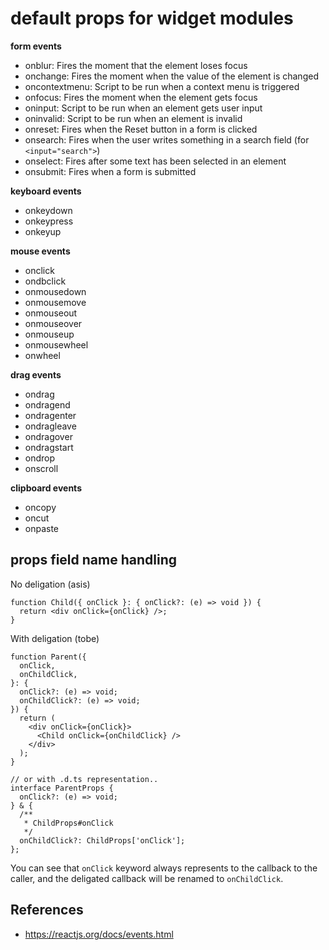 # default props for widget modules

**form events**

- onblur: Fires the moment that the element loses focus
- onchange: Fires the moment when the value of the element is changed
- oncontextmenu: Script to be run when a context menu is triggered
- onfocus: Fires the moment when the element gets focus
- oninput: Script to be run when an element gets user input
- oninvalid: Script to be run when an element is invalid
- onreset: Fires when the Reset button in a form is clicked
- onsearch: Fires when the user writes something in a search field (for `<input="search">`)
- onselect: Fires after some text has been selected in an element
- onsubmit: Fires when a form is submitted

**keyboard events**

- onkeydown
- onkeypress
- onkeyup

**mouse events**

- onclick
- ondbclick
- onmousedown
- onmousemove
- onmouseout
- onmouseover
- onmouseup
- onmousewheel
- onwheel

**drag events**

- ondrag
- ondragend
- ondragenter
- ondragleave
- ondragover
- ondragstart
- ondrop
- onscroll

**clipboard events**

- oncopy
- oncut
- onpaste

## props field name handling

No deligation (asis)

```tsx
function Child({ onClick }: { onClick?: (e) => void }) {
  return <div onClick={onClick} />;
}
```

With deligation (tobe)

```tsx
function Parent({
  onClick,
  onChildClick,
}: {
  onClick?: (e) => void;
  onChildClick?: (e) => void;
}) {
  return (
    <div onClick={onClick}>
      <Child onClick={onChildClick} />
    </div>
  );
}

// or with .d.ts representation..
interface ParentProps {
  onClick?: (e) => void;
} & {
  /**
   * ChildProps#onClick
   */
  onChildClick?: ChildProps['onClick'];
};
```

You can see that `onClick` keyword always represents to the callback to the caller, and the deligated callback will be renamed to `onChildClick`.

## References

- https://reactjs.org/docs/events.html
